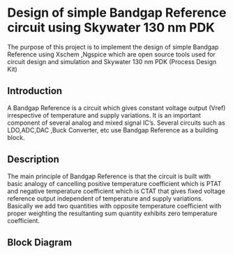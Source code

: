 # Design of simple Bandgap Reference circuit using Skywater 130 nm PDK

The purpose of this project is to implement the design of simple Bandgap Reference using Xschem ,Ngspice which are  open source tools used for circuit design and simulation and Skywater 130 nm PDK (Process Design Kit)  
## Introduction
A Bandgap Reference is a circuit which gives constant voltage output (Vref) irrespective of temperature and supply variations. It is an important component of several analog and mixed signal IC’s.
Several circuits such as LDO,ADC,DAC ,Buck Converter, etc use Bandgap Reference as a building block.

## Description 
The main principle of Bandgap Reference is that the circuit is built with basic analogy of cancelling positive temperature coefficient which is PTAT and negative temperature coefficient which is CTAT that gives fixed voltage reference output independent of temperature and supply variations.
Basically we add two quantities with opposite temperature coefficient with proper weighting the resultanting sum quantity exhibits zero temperature coefficient.

## Block Diagram 


